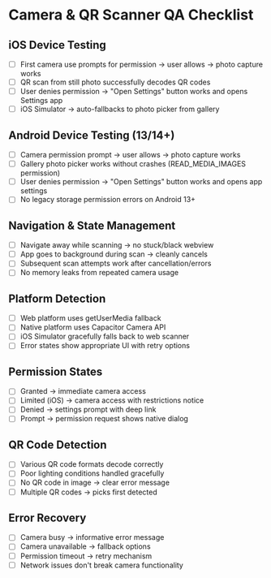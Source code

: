 # Camera & QR Scanner QA Checklist

## iOS Device Testing
- [ ] First camera use prompts for permission → user allows → photo capture works
- [ ] QR scan from still photo successfully decodes QR codes
- [ ] User denies permission → "Open Settings" button works and opens Settings app
- [ ] iOS Simulator → auto-fallbacks to photo picker from gallery

## Android Device Testing (13/14+)
- [ ] Camera permission prompt → user allows → photo capture works
- [ ] Gallery photo picker works without crashes (READ_MEDIA_IMAGES permission)
- [ ] User denies permission → "Open Settings" button works and opens app settings
- [ ] No legacy storage permission errors on Android 13+

## Navigation & State Management
- [ ] Navigate away while scanning → no stuck/black webview
- [ ] App goes to background during scan → cleanly cancels
- [ ] Subsequent scan attempts work after cancellation/errors
- [ ] No memory leaks from repeated camera usage

## Platform Detection
- [ ] Web platform uses getUserMedia fallback
- [ ] Native platform uses Capacitor Camera API
- [ ] iOS Simulator gracefully falls back to web scanner
- [ ] Error states show appropriate UI with retry options

## Permission States
- [ ] Granted → immediate camera access
- [ ] Limited (iOS) → camera access with restrictions notice
- [ ] Denied → settings prompt with deep link
- [ ] Prompt → permission request shows native dialog

## QR Code Detection
- [ ] Various QR code formats decode correctly
- [ ] Poor lighting conditions handled gracefully
- [ ] No QR code in image → clear error message
- [ ] Multiple QR codes → picks first detected

## Error Recovery
- [ ] Camera busy → informative error message
- [ ] Camera unavailable → fallback options
- [ ] Permission timeout → retry mechanism
- [ ] Network issues don't break camera functionality